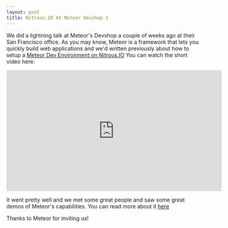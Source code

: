 ```yaml
---
layout: post
title: Nitrous.IO At Meteor Devshop 3
---
```


We did a lightning talk at Meteor's Devshop a couple of weeks ago at their San
Francisco office. As you may know, Meteor is a framework that lets you quickly build web applications and we'd written previously about how to setup a [Meteor Dev Environment on Nitrous.IO](http://blog.nitrous.io/2013/02/21/build-meteor-apps-in-the-browser-with-actionio-and-mongolab.html) You can watch the short video here: 

<iframe width="560" height="315"
src="http://www.youtube.com/embed/Ah3dK883Q18" frameborder="0"
allowfullscreen style="margin: 0 auto; display: block;"></iframe>

It went pretty well and we met some great people and saw some great
demos of Meteor's capabilities. You can read more about it
[here](http://meteor.com/blog/2013/05/06/meteor-devshop-3-3-collaborative-ides-2-hackathon-winners-a-preview-of-meteor-ui)

Thanks to Meteor for inviting us!
